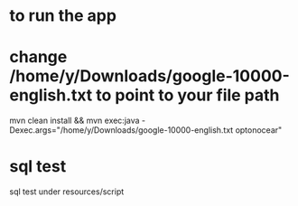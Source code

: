 # to run the app
# change /home/y/Downloads/google-10000-english.txt to point to your file path
mvn clean install && mvn exec:java -Dexec.args="/home/y/Downloads/google-10000-english.txt optonocear"
# sql test
sql test under resources/script